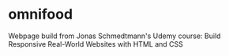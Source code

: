 # omnifood
Webpage build from Jonas Schmedtmann's Udemy course: Build Responsive Real-World Websites with HTML and CSS

